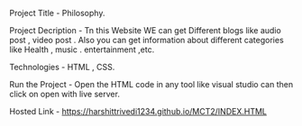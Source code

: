 Project Title - Philosophy.

Project Decription - Tn this Website WE can get Different blogs like audio post , video post . Also you can get information about different categories like Health , music . entertainment ,etc.

Technologies - HTML , CSS.

Run the Project - Open the HTML code in any tool like visual studio can then click on open with live server.

Hosted Link - https://harshittrivedi1234.github.io/MCT2/INDEX.HTML
